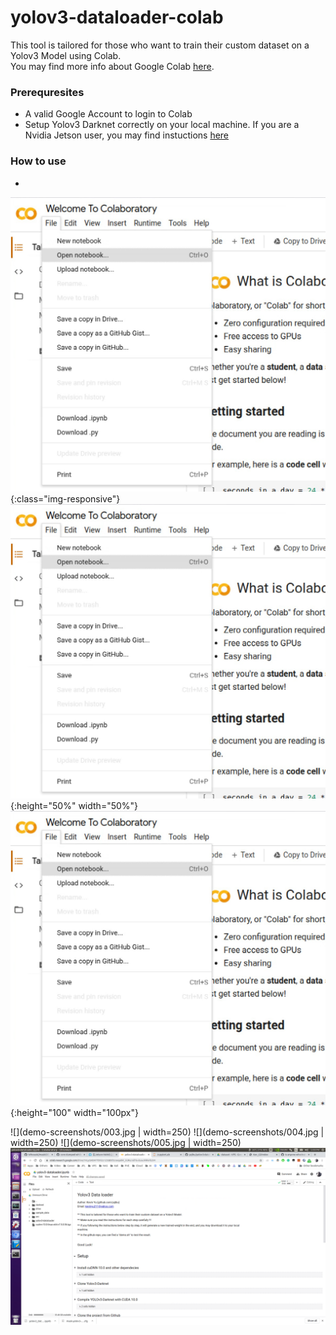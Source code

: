 # yolov3-dataloader-colab
 
This tool is tailored for those who want to train their custom dataset on a Yolov3 Model using Colab. \
You may find more info about Google Colab [here](https://medium.com/deep-learning-turkey/google-colab-free-gpu-tutorial-e113627b9f5d).

### Prerequresites

- A valid Google Account to login to Colab
- Setup Yolov3 Darknet correctly on your local machine. If you are a Nvidia Jetson user, you may find instuctions [here](https://pysource.com/2019/08/29/yolo-v3-install-and-run-yolo-on-nvidia-jetson-nano-with-gpu/)

### How to use

- 

![](demo-screenshots/002.jpg){:class="img-responsive"}
![](demo-screenshots/002.jpg){:height="50%" width="50%"}
![](demo-screenshots/002.jpg){:height="100" width="100px"}

![](demo-screenshots/003.jpg | width=250)
![](demo-screenshots/004.jpg | width=250)
![](demo-screenshots/005.jpg | width=250)
![](demo-screenshots/001.jpg)
